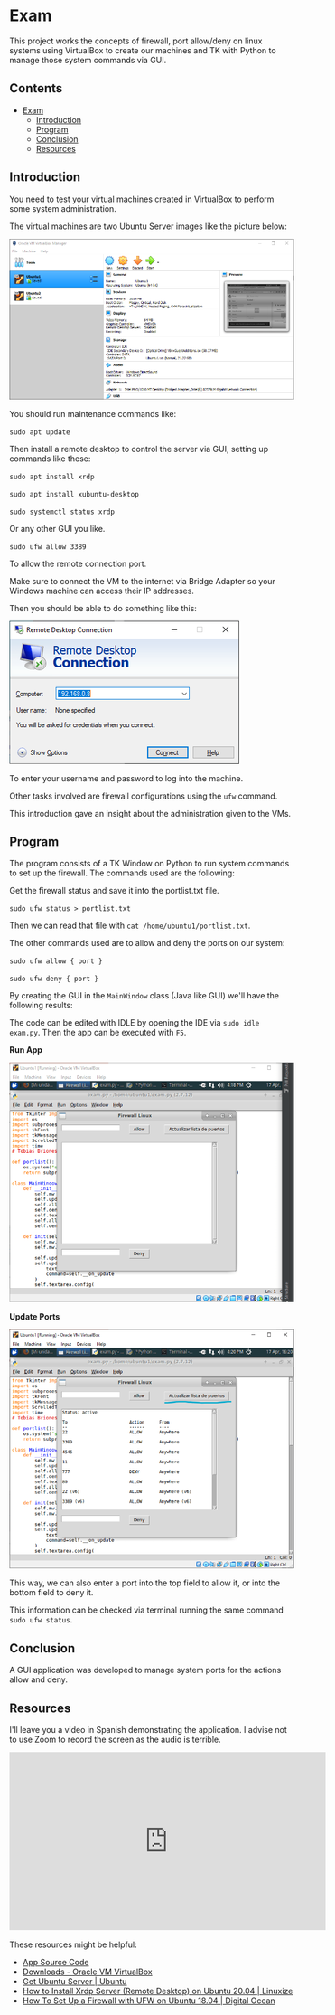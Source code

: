 <!--
  ~ Copyright (c) 2022 Tobias Briones. All rights reserved.
  ~ SPDX-License-Identifier: MIT
  ~
  ~ This source code is part of
  ~ https://github.com/tobiasbriones/cp-unah-is512-osii and is
  ~ licensed under the MIT License found in the LICENSE file in the root
  ~ directory of this source tree or at https://opensource.org/licenses/MIT
  -->

# Exam

This project works the concepts of firewall, port allow/deny on linux systems
using VirtualBox to create our machines and TK with Python to manage those
system commands via GUI.

## Contents

- [Exam](#exam)
  * [Introduction](#introduction)
  * [Program](#program)
  * [Conclusion](#conclusion)
  * [Resources](#resources)

## Introduction

You need to test your virtual machines created in VirtualBox to perform some
system administration.

The virtual machines are two Ubuntu Server images like the picture below:

![VirtualBox VMs](screenshots/virtualbox-vms.png)

You should run maintenance commands like:

`sudo apt update`

Then install a remote desktop to control the server via GUI, setting up commands
like these:

`sudo apt install xrdp`

`sudo apt install xubuntu-desktop`

`sudo systemctl status xrdp`

Or any other GUI you like.

`sudo ufw allow 3389`

To allow the remote connection port.

Make sure to connect the VM to the internet via Bridge Adapter so your Windows
machine can access their IP addresses.

Then you should be able to do something like this:

![Windows RDC](screenshots/windows-rdc.png)

To enter your username and password to log into the machine.

Other tasks involved are firewall configurations using the `ufw` command.

This introduction gave an insight about the administration given to the VMs.

## Program

The program consists of a TK Window on Python to run system commands to set up
the firewall. The commands used are the following:

Get the firewall status and save it into the portlist.txt file.

`sudo ufw status > portlist.txt`

Then we can read that file with `cat /home/ubuntu1/portlist.txt`.

The other commands used are to allow and deny the ports on our system:

`sudo ufw allow { port }`

`sudo ufw deny { port }`

By creating the GUI in the `MainWindow` class (Java like GUI) we'll have the
following results:

The code can be edited with IDLE by opening the IDE via `sudo idle exam.py`.
Then the app can be executed with `F5`.

**Run App**

![VM Run App](screenshots/vm-run-app.png)

**Update Ports**

![VM Update Ports](screenshots/vm-update-ports.png)

This way, we can also enter a port into the top field to allow it, or into the
bottom field to deny it.

This information can be checked via terminal running the same
command `sudo ufw status`.

## Conclusion

A GUI application was developed to manage system ports for the actions allow 
and deny.

## Resources

I'll leave you a video in Spanish demonstrating the application. I advise not to
use Zoom to record the screen as the audio is terrible.

<iframe 
    width="560"
    height="315"
    src="https://www.youtube-nocookie.com/embed/d11WSVjmeeI" 
    title="YouTube video player" 
    frameborder="0" 
    allow="accelerometer; autoplay; clipboard-write; encrypted-media; gyroscope; picture-in-picture"
    allowfullscreen>
</iframe>

These resources might be helpful:

- [App Source Code](exam.py)
- [Downloads - Oracle VM VirtualBox](https://www.virtualbox.org/wiki/Downloads)
- [Get Ubuntu Server \| Ubuntu](https://ubuntu.com/download/server)
- [How to Install Xrdp Server (Remote Desktop) on Ubuntu 20.04 \| Linuxize](https://linuxize.com/post/how-to-install-xrdp-on-ubuntu-20-04)
- [How To Set Up a Firewall with UFW on Ubuntu 18.04 \| Digital Ocean](https://www.digitalocean.com/community/tutorials/how-to-set-up-a-firewall-with-ufw-on-ubuntu-18-04)
